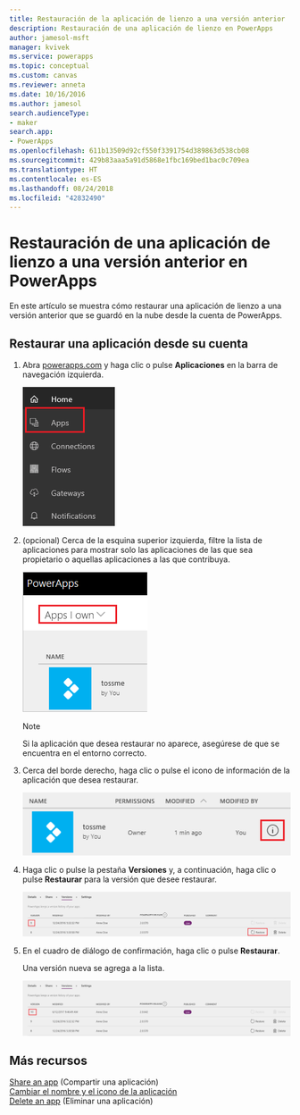 ```yaml
---
title: Restauración de la aplicación de lienzo a una versión anterior | Microsoft Docs
description: Restauración de una aplicación de lienzo en PowerApps
author: jamesol-msft
manager: kvivek
ms.service: powerapps
ms.topic: conceptual
ms.custom: canvas
ms.reviewer: anneta
ms.date: 10/16/2016
ms.author: jamesol
search.audienceType:
- maker
search.app:
- PowerApps
ms.openlocfilehash: 611b13509d92cf550f3391754d389863d538cb08
ms.sourcegitcommit: 429b83aaa5a91d5868e1fbc169bed1bac0c709ea
ms.translationtype: HT
ms.contentlocale: es-ES
ms.lasthandoff: 08/24/2018
ms.locfileid: "42832490"
---
```

# <a name="restore-a-canvas-app-to-a-previous-version-in-powerapps"></a>Restauración de una aplicación de lienzo a una versión anterior en PowerApps
En este artículo se muestra cómo restaurar una aplicación de lienzo a una versión anterior que se guardó en la nube desde la cuenta de PowerApps.

## <a name="restore-an-app-from-your-account"></a>Restaurar una aplicación desde su cuenta
1. Abra [powerapps.com](https://web.powerapps.com?utm_source=padocs&utm_medium=linkinadoc&utm_campaign=referralsfromdoc) y haga clic o pulse **Aplicaciones** en la barra de navegación izquierda.

    ![Barra de navegación izquierda](./media/restore-an-app/file-apps.png)

2. (opcional) Cerca de la esquina superior izquierda, filtre la lista de aplicaciones para mostrar solo las aplicaciones de las que sea propietario o aquellas aplicaciones a las que contribuya.

    ![Filtrar por aplicaciones de las que sea propietario](./media/restore-an-app/filter-list.png)

    > [!NOTE]
   > Si la aplicación que desea restaurar no aparece, asegúrese de que se encuentra en el entorno correcto.

3. Cerca del borde derecho, haga clic o pulse el icono de información de la aplicación que desea restaurar.

    ![Icono de información](./media/restore-an-app/app-options.png)

4. Haga clic o pulse la pestaña **Versiones** y, a continuación, haga clic o pulse **Restaurar** para la versión que desee restaurar.

    ![Pestaña Versiones](./media/restore-an-app/restore-button-2.png)

5. En el cuadro de diálogo de confirmación, haga clic o pulse **Restaurar**.  

    Una versión nueva se agrega a la lista.

    ![Versión restaurada](./media/restore-an-app/versions-added-2.png)

## <a name="more-resources"></a>Más recursos
[Share an app](share-app.md) (Compartir una aplicación)  
[Cambiar el nombre y el icono de la aplicación](set-name-tile.md)  
[Delete an app](delete-app.md) (Eliminar una aplicación)
